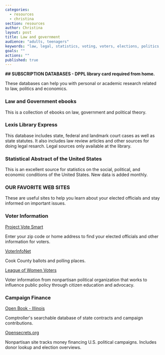 ```yaml
---
categories: 
  - resources
  - christina
section: resources
author: Christina
layout: post
title: Law and government
audience: "adults, teenagers"
keywords: "law, legal, statistics, voting, voters, elections, politics, politicians, polling place"
goals: ""
actions: ""
published: true
---
```


**##  SUBSCRIPTION DATABASES - DPPL library card required from home.**

These databases can help you with personal or academic research related to law, politics and economics. 

### Law and Government ebooks

This is a collection of ebooks on law, government and political theory. 

### Lexis Library Express

This database includes state, federal and landmark court cases as well as state statutes. It also includes law review articles and other sources for doing legal resarch. Legal sources only available at the library.

### Statistical Abstract of the United States

This is an excellent source for statistics on the social, political, and economic conditions of the United States. New data is added monthly.
 
### OUR FAVORITE WEB SITES

These are useful sites to help you learn about your elected officials and stay informed on important issues.

### Voter Information

[Project Vote Smart](votesmart.org)

Enter your zip code or home address to find your elected officials and other information for voters.

[VoterInfoNet](http://www.voterinfonet.com/)

Cook County ballots and polling places. 

[League of Women Voters](http://www.lwv.org)

Voter information from nonpartisan political organization that works to influence public policy through citizen education and advocacy. 

### Campaign Finance

[Open Book - Illinois](http://www.openbook.illinoiscomptroller.com/)

Comptroller's searchable database of state contracts and campaign contributions.
 
[Opensecrets.org](http://www.opensecrets.org/)

Nonpartisan site tracks money financing U.S. political campaigns. Includes donor lookup and election overviews. 
